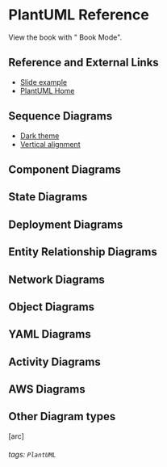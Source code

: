 PlantUML Reference
===


View the book with "<i class="fa fa-book fa-fw"></i> Book Mode".

Reference and External Links
---
- [Slide example](/s/slide-example)
- [PlantUML Home](https://plantuml.com/)

Sequence Diagrams
---
- [Dark theme](/theme-dark?both)
- [Vertical alignment](/theme-vertical-writing?both)

Component Diagrams
---



State Diagrams
---

Deployment Diagrams
---

Entity Relationship Diagrams
---

Network Diagrams
---

Object Diagrams
---

YAML Diagrams
---

Activity Diagrams
---

AWS Diagrams
---

Other Diagram types
---
[arc]

###### tags: `PlantUML`
